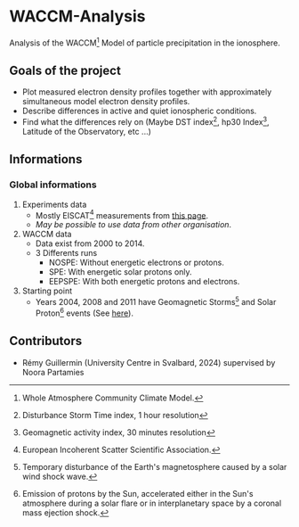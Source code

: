 # WACCM-Analysis
Analysis of the WACCM[^1] Model of particle precipitation in the ionosphere.

## Goals of the project
- Plot measured electron density profiles together with approximately simultaneous model electron density profiles.
- Describe differences in active and quiet ionospheric conditions.
- Find what the differences rely on (Maybe DST index[^2], hp30 Index[^3], Latitude of the Observatory, etc ...)

## Informations
### Global informations
1) Experiments data
   - Mostly EISCAT[^5] measurements from [this page](https://portal.eiscat.se/schedule/?year=2004&month=1&A=on&TRO=on&ESR=on).
   - _May be possible to use data from other organisation_.
2) WACCM data
   - Data exist from 2000 to 2014.
   - 3 Differents runs
     - NOSPE: Without energetic electrons or protons.
     - SPE: With energetic solar protons only.
     - EEPSPE: With both energetic protons and electrons.   
3) Starting point
   - Years 2004, 2008 and 2011 have Geomagnetic Storms[^6] and Solar Proton[^7] events (See [here](Event-Informations.md)).
  
## Contributors
- Rémy Guillermin (University Centre in Svalbard, 2024) supervised by Noora Partamies

[^1]: Whole Atmosphere Community Climate Model.
[^2]: Disturbance Storm Time index, 1 hour resolution
[^3]: Geomagnetic activity index, 30 minutes resolution
[^4]: 
[^5]: European Incoherent Scatter Scientific Association.
[^6]: Temporary disturbance of the Earth's magnetosphere caused by a solar wind shock wave.
[^7]: Emission of protons by the Sun, accelerated either in the Sun's atmosphere during a solar flare or in interplanetary space by a coronal mass ejection shock.
